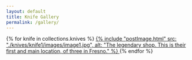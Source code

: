```yaml
---
layout: default
title: Knife Gallery
permalink: /gallery/
---
```


<div class="knife-grid">
  {% for knife in collections.knives %}
    <a href="{{ knife.url }}" class="knife-thumbnail">
      {% include "postImage.html" src: "./knives/knife1/images/image1.jpg", alt: "The legendary shop. This is their first and main location, of three in Fresno." %}
    </a>
  {% endfor %}
</div>

